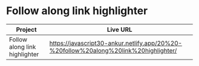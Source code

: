 # Follow along link highlighter

| Project                       | Live URL                                                                             |
| ----------------------------- | ------------------------------------------------------------------------------------ |
| Follow along link highlighter | https://javascript30-ankur.netlify.app/20%20-%20follow%20along%20link%20highlighter/ |
